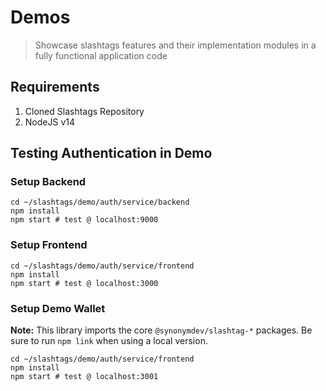# Demos

> Showcase slashtags features and their implementation modules in a fully functional application code

## Requirements
1. Cloned Slashtags Repository
2. NodeJS v14

## Testing Authentication in Demo

### Setup Backend

```
cd ~/slashtags/demo/auth/service/backend
npm install
npm start # test @ localhost:9000
```

### Setup Frontend
```
cd ~/slashtags/demo/auth/service/frontend
npm install
npm start # test @ localhost:3000
```

### Setup Demo Wallet
__Note:__ This library imports the core `@synonymdev/slashtag-*` packages. Be sure to run `npm link` when using a local version.

```
cd ~/slashtags/demo/auth/service/frontend
npm install
npm start # test @ localhost:3001
```

